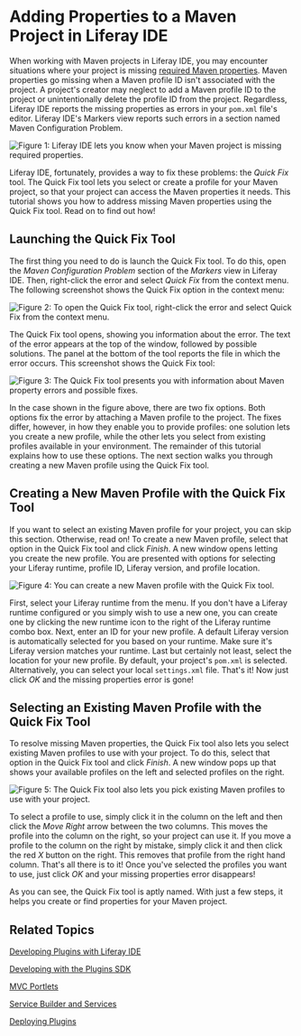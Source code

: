# Adding Properties to a Maven Project in Liferay IDE

When working with Maven projects in Liferay IDE, you may encounter situations
where your project is missing [required Maven
properties](/tutorials/-/knowledge_base/6-2/using-liferay-maven-parent-plugin-projects).
Maven properties go missing when a Maven profile ID isn't associated with the
project. A project's creator may neglect to add a Maven profile ID to the
project or unintentionally delete the profile ID from the project. Regardless,
Liferay IDE reports the missing properties as errors in your `pom.xml` file's
editor. Liferay IDE's Markers view reports such errors in a section named Maven
Configuration Problem. 

![Figure 1: Liferay IDE lets you know when your Maven project is missing required properties.](../../images/maven-quick-fix-01.png)

Liferay IDE, fortunately, provides a way to fix these problems: the *Quick Fix*
tool. The Quick Fix tool lets you select or create a profile for your Maven
project, so that your project can access the Maven properties it needs. This
tutorial shows you how to address missing Maven properties using the Quick Fix
tool. Read on to find out how! 

## Launching the Quick Fix Tool

The first thing you need to do is launch the Quick Fix tool. To do this, open
the *Maven Configuration Problem* section of the *Markers* view in Liferay IDE.
Then, right-click the error and select *Quick Fix* from the context menu. The
following screenshot shows the Quick Fix option in the context menu: 

![Figure 2: To open the Quick Fix tool, right-click the error and select *Quick Fix* from the context menu.](../../images/maven-quick-fix-02.png)

The Quick Fix tool opens, showing you information about the error. The text of
the error appears at the top of the window, followed by possible solutions. The
panel at the bottom of the tool reports the file in which the error occurs. This
screenshot shows the Quick Fix tool: 

![Figure 3: The Quick Fix tool presents you with information about Maven property errors and possible fixes.](../../images/maven-quick-fix-03.png)

In the case shown in the figure above, there are two fix options. Both options
fix the error by attaching a Maven profile to the project. The fixes differ,
however, in how they enable you to provide profiles: one solution lets you
create a new profile, while the other lets you select from existing profiles
available in your environment. The remainder of this tutorial explains how to
use these options. The next section walks you through creating a new Maven
profile using the Quick Fix tool. 

## Creating a New Maven Profile with the Quick Fix Tool

If you want to select an existing Maven profile for your project, you can skip
this section. Otherwise, read on! To create a new Maven profile, select that
option in the Quick Fix tool and click *Finish*. A new window opens letting you
create the new profile. You are presented with options for selecting your
Liferay runtime, profile ID, Liferay version, and profile location. 

![Figure 4: You can create a new Maven profile with the Quick Fix tool.](../../images/maven-quick-fix-04.png)

First, select your Liferay runtime from the menu. If you don't have a Liferay
runtime configured or you simply wish to use a new one, you can create one by
clicking the new runtime icon to the right of the Liferay runtime combo box.
Next, enter an ID for your new profile. A default Liferay version is
automatically selected for you based on your runtime. Make sure it's Liferay
version matches your runtime. Last but certainly not least, select the location
for your new profile. By default, your project's `pom.xml` is selected.
Alternatively, you can select your local `settings.xml` file. That's it! Now
just click *OK* and the missing properties error is gone! 

## Selecting an Existing Maven Profile with the Quick Fix Tool

To resolve missing Maven properties, the Quick Fix tool also lets you select
existing Maven profiles to use with your project. To do this, select that option
in the Quick Fix tool and click *Finish*. A new window pops up that shows your
available profiles on the left and selected profiles on the right. 

![Figure 5: The Quick Fix tool also lets you pick existing Maven profiles to use with your project.](../../images/maven-quick-fix-05.png)

To select a profile to use, simply click it in the column on the left and then
click the *Move Right* arrow between the two columns. This moves the profile
into the column on the right, so your project can use it. If you move a profile
to the column on the right by mistake, simply click it and then click the red
*X* button on the right. This removes that profile from the right hand column.
That's all there is to it! Once you've selected the profiles you want to use,
just click *OK* and your missing properties error disappears! 

As you can see, the Quick Fix tool is aptly named. With just a few steps, it
helps you create or find properties for your Maven project. 

## Related Topics

[Developing Plugins with Liferay IDE](/tutorials/-/knowledge_base/6-2/liferay-ide)

[Developing with the Plugins SDK](/tutorials/-/knowledge_base/6-2/plugins-sdk)

[MVC Portlets](/tutorials/-/knowledge_base/6-2/developing-jsp-portlets-using-liferay-mvc)

[Service Builder and Services](/tutorials/-/knowledge_base/6-2/service-builder)

[Deploying Plugins](/tutorials/-/knowledge_base/6-2/deploying-plugins)
